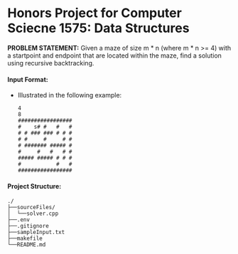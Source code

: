 # Honors Project for Computer Sciecne 1575: Data Structures
**PROBLEM STATEMENT:** Given a maze of size m * n (where m * n >= 4) with a startpoint and endpoint that are located within the maze, find a solution using recursive backtracking.

#### Input Format:
- Illustrated in the following example:
	```
	4
	8
	#################
	#    s# #   #   #
	# # ### ### # # #
	# #     #     # #
	# ####### ##### #
	#     #   #   # #
	##### ##### # # #
	#           #   #
	#################
	```

#### Project Structure:
```
./
├──sourceFiles/
│  └──solver.cpp
├──.env
├──.gitignore
├──sampleInput.txt
├──makefile
└──README.md
```
